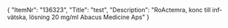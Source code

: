 {
  "ItemNr": "136323",
  "Title": "test",
  "Description": "RoActemra, konc till inf-vätska, lösning 20 mg/ml Abacus Medicine Aps"
}